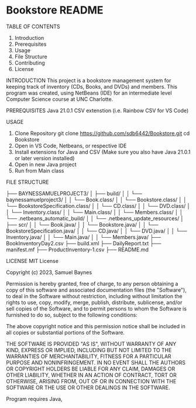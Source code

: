 # Bookstore README

TABLE OF CONTENTS
1. Introduction
2. Prerequisites
3. Usage
4. File Structure
5. Contributing
6. License

INTRODUCTION
This project is a bookstore management system for keeping track of inventory (CDs, Books, and DVDs) and members. This program was created, using NetBeans (IDE) for an intermediate level Computer Science course at UNC Charlotte.

PREREQUISITES
Java 21.0.1
CSV extenstion (i.e. Rainbow CSV for VS Code)

USAGE
1. Clone Repository
    git clone https://github.com/sdb6442/Bookstore.git
    cd Bookstore
2. Open in VS Code, Netbeans, or respective IDE
3. Install extensions for Java and CSV (Make sure you also have Java 21.0.1 or later version installed)
4. Open in new Java project
5. Run from Main class

FILE STRUCTURE

├── BAYNESSAMUELPROJECT3/
│   ├── build/
│   │   └── baynessamuelproject3/
│   │       └── Book.class/
│   │       └── Bookstore.class/
│   │       └── BookstoreSpecification.class/
│   │       └── CD.class/
│   │       └── DVD.class/
│   │       └── Inventory.class/
│   │       └── Main.class/
│   │       └── Members.class/
│   │   └── .netbeans_automatic_build/
│   │   └── .netbeans_update_resources/
│   ├── scr/
│   │   └── Book.java/
│   │   └── Bookstore.java/
│   │   └── BookstoreSpecification.java/
│   │   └── CD.java/
│   │   └── DVD.java/
│   │   └── Inventory.java/
│   │   └── Main.java/
│   │   └── Members.java/
├── BookInventoryDay2.csv
├── build.xml
├── DailyReport.txt
├── manifest.mf
├── ProductInventory-1.csv
├── README.md


LICENSE
MIT License

Copyright (c) 2023, Samuel Baynes

Permission is hereby granted, free of charge, to any person obtaining a copy
of this software and associated documentation files (the "Software"), to deal
in the Software without restriction, including without limitation the rights
to use, copy, modify, merge, publish, distribute, sublicense, and/or sell
copies of the Software, and to permit persons to whom the Software is
furnished to do so, subject to the following conditions:

The above copyright notice and this permission notice shall be included in
all copies or substantial portions of the Software.

THE SOFTWARE IS PROVIDED "AS IS", WITHOUT WARRANTY OF ANY KIND, EXPRESS OR
IMPLIED, INCLUDING BUT NOT LIMITED TO THE WARRANTIES OF MERCHANTABILITY,
FITNESS FOR A PARTICULAR PURPOSE AND NONINFRINGEMENT. IN NO EVENT SHALL THE
AUTHORS OR COPYRIGHT HOLDERS BE LIABLE FOR ANY CLAIM, DAMAGES OR OTHER
LIABILITY, WHETHER IN AN ACTION OF CONTRACT, TORT OR OTHERWISE, ARISING FROM,
OUT OF OR IN CONNECTION WITH THE SOFTWARE OR THE USE OR OTHER DEALINGS IN
THE SOFTWARE.

Program requires Java, 
